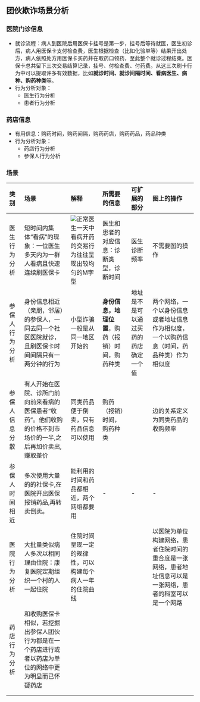 ## 团伙欺诈场景分析

### 医院门诊信息

- 就诊流程：病人到医院后用医保卡挂号是第一步，挂号后等待就医，医生初诊后，病人用医保卡支付检查费，医生根据检查（比如化验单等）结果开出处方，病人依照处方用医保卡买药并在取药口领药，至此整个就诊过程结束。医保卡总共留下三次交易结算记录，挂号、付检查费、付药费。从这三次刷卡行为中可以提取许多有效数据，比如**就诊时间、就诊间隔时间、看病医生、病种、购药种类**等。
- 行为分析对象：
  - 医生行为分析
  - 患者行为分析

### 药店信息

- 有用信息：购药时间，购药间隔，购药药店，购药药品，药品种类
- 行为分析对象：
  - 药店行为分析
  - 参保人行为分析

### 场景

| 类别           | 场景                                                         | 解释                                                         | 所需要的信息                                       | 可扩展的部分                           | 图上的操作                                                   |
| :------------- | :----------------------------------------------------------- | :----------------------------------------------------------- | :------------------------------------------------- | :------------------------------------- | :----------------------------------------------------------- |
| 医生行为分析   | 短时间内集体“看病”的现象：一位医生多天内为一群人看病且快速连续刷医保卡<!--一位黑产中间人通过一些不正当途径获得一批医保卡后，串通医生在医院连续开药套现的情景。此类药品套现的案例单笔涉案金额甚至多达近万元，涉案人员购药种类多为长期服用的慢性药品，便于后期的倒卖--> | ![](https://tva4.sinaimg.cn/large/005IQUPRly1gjoopel2uqj30cz07mwgi.jpg)正常医生一天中看病开药的交易行为往往呈现出较均匀的M字型 | 医生和患者的对应信息：诊断类型，诊断时间           | 医生诊断频率                           | 不需要图的操作                                               |
| 参保人行为分析 | 身份信息相近（亲朋，邻居）的参保人，一同去同一个社区医院就诊，且刷医保卡时间间隔只有一两分钟的行为 | 小型诈骗一般是从同一地区开始的                               | **身份信息，地理位置**，购药（报销）时间，购药种类 | 地址是不是可以通过买药的药店确定一个值 | 两个网络，一个以身份信息或者地址信息作为相似度，一个以购药信息（时间，药品种类）作为相似度 |
| 参保人信息分散 | 有人开始在医院、诊所门前向前来看病的医保患者“收药”。他们收购的价格不到市场价的一半,之后再加价卖出,赚取差价 | 同类药品便于倒卖，只有药品信息可以使用                       | 购药（报销）时间，购药种类                         |                                        | 边的关系定义为同类药品的收购频率                             |
| 参保人时间相近 | 多次使用大量的的社保卡,在医院开出医保报销药品,再转卖倒卖。   | 能利用的时间和药品都相近，两个网络都要用                     | -                                                  | -                                      | -                                                            |
| 医院行为分析   | 大批量类似病人多次以相同理由住院：康复医院定期组织一个村的人一起住院 | 住院时间呈现一定的规律性，可以构建每个病人一年的住院曲线     |                                                    |                                        | 以医院为单位构建网络，患者住院时间的重合度是一张网络，患者地址信息可以是一张网络，患者的科室可以是一个网路 |
| 药店行为分析   | 和收购医保卡相似，若挖掘出参保人团伙行为都是在一个药店进行或者以药店为单位的网络中更为明显而已怀疑药店 |                                                              |                                                    |                                        |                                                              |
|                |                                                              |                                                              |                                                    |                                        |                                                              |
|                |                                                              |                                                              |                                                    |                                        |                                                              |



